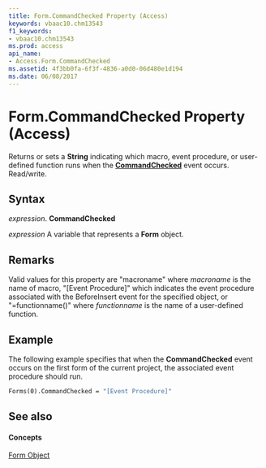 ```yaml
---
title: Form.CommandChecked Property (Access)
keywords: vbaac10.chm13543
f1_keywords:
- vbaac10.chm13543
ms.prod: access
api_name:
- Access.Form.CommandChecked
ms.assetid: 4f3bb0fa-6f3f-4836-a0d0-06d480e1d194
ms.date: 06/08/2017
---
```



# Form.CommandChecked Property (Access)

Returns or sets a **String** indicating which macro, event procedure, or user-defined function runs when the **[CommandChecked](form-commandchecked-event-access.md)** event occurs. Read/write.


## Syntax

 _expression_. **CommandChecked**

 _expression_ A variable that represents a **Form** object.


## Remarks

Valid values for this property are "macroname" where  _macroname_ is the name of macro, "[Event Procedure]" which indicates the event procedure associated with the BeforeInsert event for the specified object, or "=functionname()" where _functionname_ is the name of a user-defined function.


## Example

The following example specifies that when the **CommandChecked** event occurs on the first form of the current project, the associated event procedure should run.


```vb
Forms(0).CommandChecked = "[Event Procedure]" 

```


## See also


#### Concepts


[Form Object](form-object-access.md)

